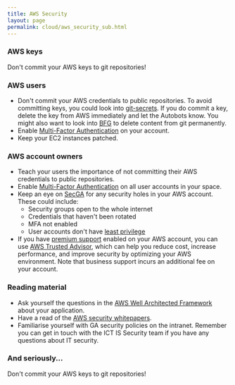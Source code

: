 ```yaml
---
title: AWS Security
layout: page
permalink: cloud/aws_security_sub.html
---
```


### AWS keys
Don't commit your AWS keys to git repositories!

### AWS users

* Don't commit your AWS credentials to public repositories. To avoid committing keys, you could look into [git-secrets](https://github.com/awslabs/git-secrets). If you do commit a key, delete the key from AWS immediately and let the Autobots know. You might also want to look into [BFG](https://github.com/IBM-Swift/BluePic/wiki/Using-BFG-Repo-Cleaner-tool-to-remove-sensitive-files-from-your-git-repo) to delete content from git permanently.
* Enable [Multi-Factor Authentication](https://aws.amazon.com/iam/details/mfa/) on your account.
* Keep your EC2 instances patched.

### AWS account owners

* Teach your users the importance of not committing their AWS credentials to public repositories.
* Enable [Multi-Factor Authentication](https://aws.amazon.com/iam/details/mfa/) on all user accounts in your space.
* Keep an eye on [SecGA](https://sec.gadevs.ga) for any security holes in your AWS account. These could include:
  * Security groups open to the whole internet
  * Credentials that haven't been rotated
  * MFA not enabled
  * User accounts don't have [least privilege](https://en.wikipedia.org/wiki/Principle_of_least_privilege)
* If you have [premium support](https://aws.amazon.com/premiumsupport/) enabled on your AWS account, you can use [AWS Trusted Advisor](https://aws.amazon.com/premiumsupport/trustedadvisor/), which can help you reduce cost, increase performance, and improve security by optimizing your AWS environment. Note that business support incurs an additional fee on your account.

### Reading material

* Ask yourself the questions in the [AWS Well Architected Framework](https://d0.awsstatic.com/whitepapers/architecture/AWS_Well-Architected_Framework.pdf) about your application.
* Have a read of the [AWS security whitepapers](https://aws.amazon.com/whitepapers/).
* Familiarise yourself with GA security policies on the intranet. Remember you can get in touch with the ICT IS Security team if you have any questions about IT security.

### And seriously...
Don't commit your AWS keys to git repositories!
